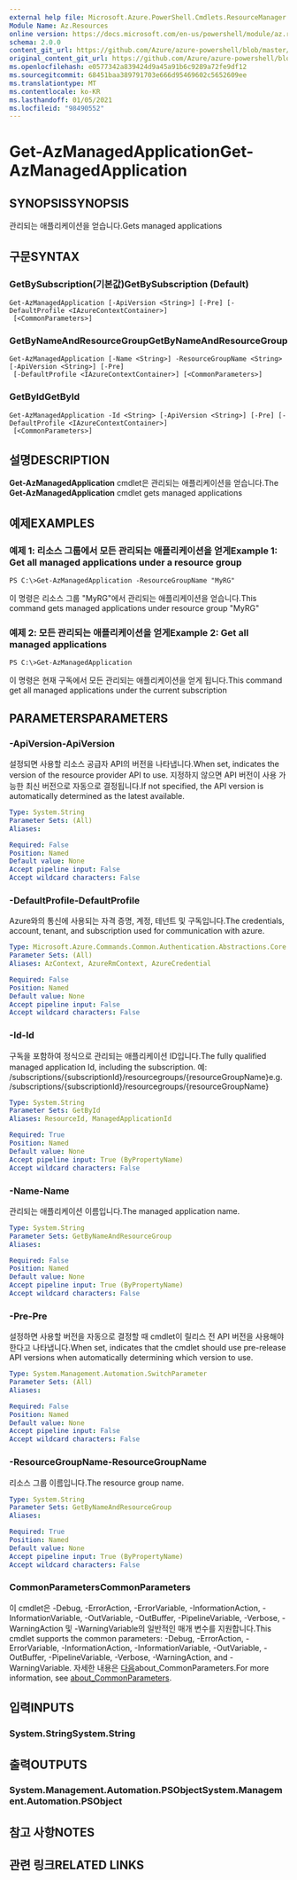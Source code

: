 ```yaml
---
external help file: Microsoft.Azure.PowerShell.Cmdlets.ResourceManager.dll-Help.xml
Module Name: Az.Resources
online version: https://docs.microsoft.com/en-us/powershell/module/az.resources/get-azmanagedapplication
schema: 2.0.0
content_git_url: https://github.com/Azure/azure-powershell/blob/master/src/Resources/Resources/help/Get-AzManagedApplication.md
original_content_git_url: https://github.com/Azure/azure-powershell/blob/master/src/Resources/Resources/help/Get-AzManagedApplication.md
ms.openlocfilehash: e0577342a839424d9a45a91b6c9289a72fe9df12
ms.sourcegitcommit: 68451baa389791703e666d95469602c5652609ee
ms.translationtype: MT
ms.contentlocale: ko-KR
ms.lasthandoff: 01/05/2021
ms.locfileid: "98490552"
---
```

# <span data-ttu-id="00f1d-101">Get-AzManagedApplication</span><span class="sxs-lookup"><span data-stu-id="00f1d-101">Get-AzManagedApplication</span></span>

## <span data-ttu-id="00f1d-102">SYNOPSIS</span><span class="sxs-lookup"><span data-stu-id="00f1d-102">SYNOPSIS</span></span>
<span data-ttu-id="00f1d-103">관리되는 애플리케이션을 얻습니다.</span><span class="sxs-lookup"><span data-stu-id="00f1d-103">Gets managed applications</span></span>

## <span data-ttu-id="00f1d-104">구문</span><span class="sxs-lookup"><span data-stu-id="00f1d-104">SYNTAX</span></span>

### <span data-ttu-id="00f1d-105">GetBySubscription(기본값)</span><span class="sxs-lookup"><span data-stu-id="00f1d-105">GetBySubscription (Default)</span></span>
```
Get-AzManagedApplication [-ApiVersion <String>] [-Pre] [-DefaultProfile <IAzureContextContainer>]
 [<CommonParameters>]
```

### <span data-ttu-id="00f1d-106">GetByNameAndResourceGroup</span><span class="sxs-lookup"><span data-stu-id="00f1d-106">GetByNameAndResourceGroup</span></span>
```
Get-AzManagedApplication [-Name <String>] -ResourceGroupName <String> [-ApiVersion <String>] [-Pre]
 [-DefaultProfile <IAzureContextContainer>] [<CommonParameters>]
```

### <span data-ttu-id="00f1d-107">GetById</span><span class="sxs-lookup"><span data-stu-id="00f1d-107">GetById</span></span>
```
Get-AzManagedApplication -Id <String> [-ApiVersion <String>] [-Pre] [-DefaultProfile <IAzureContextContainer>]
 [<CommonParameters>]
```

## <span data-ttu-id="00f1d-108">설명</span><span class="sxs-lookup"><span data-stu-id="00f1d-108">DESCRIPTION</span></span>
<span data-ttu-id="00f1d-109">**Get-AzManagedApplication** cmdlet은 관리되는 애플리케이션을 얻습니다.</span><span class="sxs-lookup"><span data-stu-id="00f1d-109">The **Get-AzManagedApplication** cmdlet gets managed applications</span></span>

## <span data-ttu-id="00f1d-110">예제</span><span class="sxs-lookup"><span data-stu-id="00f1d-110">EXAMPLES</span></span>

### <span data-ttu-id="00f1d-111">예제 1: 리소스 그룹에서 모든 관리되는 애플리케이션을 얻게</span><span class="sxs-lookup"><span data-stu-id="00f1d-111">Example 1: Get all managed applications under a resource group</span></span>
```
PS C:\>Get-AzManagedApplication -ResourceGroupName "MyRG"
```

<span data-ttu-id="00f1d-112">이 명령은 리소스 그룹 "MyRG"에서 관리되는 애플리케이션을 얻습니다.</span><span class="sxs-lookup"><span data-stu-id="00f1d-112">This command gets managed applications under resource group "MyRG"</span></span>

### <span data-ttu-id="00f1d-113">예제 2: 모든 관리되는 애플리케이션을 얻게</span><span class="sxs-lookup"><span data-stu-id="00f1d-113">Example 2: Get all managed applications</span></span>
```
PS C:\>Get-AzManagedApplication
```

<span data-ttu-id="00f1d-114">이 명령은 현재 구독에서 모든 관리되는 애플리케이션을 얻게 됩니다.</span><span class="sxs-lookup"><span data-stu-id="00f1d-114">This command get all managed applications under the current subscription</span></span>

## <span data-ttu-id="00f1d-115">PARAMETERS</span><span class="sxs-lookup"><span data-stu-id="00f1d-115">PARAMETERS</span></span>

### <span data-ttu-id="00f1d-116">-ApiVersion</span><span class="sxs-lookup"><span data-stu-id="00f1d-116">-ApiVersion</span></span>
<span data-ttu-id="00f1d-117">설정되면 사용할 리소스 공급자 API의 버전을 나타냅니다.</span><span class="sxs-lookup"><span data-stu-id="00f1d-117">When set, indicates the version of the resource provider API to use.</span></span>
<span data-ttu-id="00f1d-118">지정하지 않으면 API 버전이 사용 가능한 최신 버전으로 자동으로 결정됩니다.</span><span class="sxs-lookup"><span data-stu-id="00f1d-118">If not specified, the API version is automatically determined as the latest available.</span></span>

```yaml
Type: System.String
Parameter Sets: (All)
Aliases:

Required: False
Position: Named
Default value: None
Accept pipeline input: False
Accept wildcard characters: False
```

### <span data-ttu-id="00f1d-119">-DefaultProfile</span><span class="sxs-lookup"><span data-stu-id="00f1d-119">-DefaultProfile</span></span>
<span data-ttu-id="00f1d-120">Azure와의 통신에 사용되는 자격 증명, 계정, 테넌트 및 구독입니다.</span><span class="sxs-lookup"><span data-stu-id="00f1d-120">The credentials, account, tenant, and subscription used for communication with azure.</span></span>

```yaml
Type: Microsoft.Azure.Commands.Common.Authentication.Abstractions.Core.IAzureContextContainer
Parameter Sets: (All)
Aliases: AzContext, AzureRmContext, AzureCredential

Required: False
Position: Named
Default value: None
Accept pipeline input: False
Accept wildcard characters: False
```

### <span data-ttu-id="00f1d-121">-Id</span><span class="sxs-lookup"><span data-stu-id="00f1d-121">-Id</span></span>
<span data-ttu-id="00f1d-122">구독을 포함하여 정식으로 관리되는 애플리케이션 ID입니다.</span><span class="sxs-lookup"><span data-stu-id="00f1d-122">The fully qualified managed application Id, including the subscription.</span></span>
<span data-ttu-id="00f1d-123">예: /subscriptions/{subscriptionId}/resourcegroups/{resourceGroupName}</span><span class="sxs-lookup"><span data-stu-id="00f1d-123">e.g. /subscriptions/{subscriptionId}/resourcegroups/{resourceGroupName}</span></span>

```yaml
Type: System.String
Parameter Sets: GetById
Aliases: ResourceId, ManagedApplicationId

Required: True
Position: Named
Default value: None
Accept pipeline input: True (ByPropertyName)
Accept wildcard characters: False
```

### <span data-ttu-id="00f1d-124">-Name</span><span class="sxs-lookup"><span data-stu-id="00f1d-124">-Name</span></span>
<span data-ttu-id="00f1d-125">관리되는 애플리케이션 이름입니다.</span><span class="sxs-lookup"><span data-stu-id="00f1d-125">The managed application name.</span></span>

```yaml
Type: System.String
Parameter Sets: GetByNameAndResourceGroup
Aliases:

Required: False
Position: Named
Default value: None
Accept pipeline input: True (ByPropertyName)
Accept wildcard characters: False
```

### <span data-ttu-id="00f1d-126">-Pre</span><span class="sxs-lookup"><span data-stu-id="00f1d-126">-Pre</span></span>
<span data-ttu-id="00f1d-127">설정하면 사용할 버전을 자동으로 결정할 때 cmdlet이 릴리스 전 API 버전을 사용해야 한다고 나타냅니다.</span><span class="sxs-lookup"><span data-stu-id="00f1d-127">When set, indicates that the cmdlet should use pre-release API versions when automatically determining which version to use.</span></span>

```yaml
Type: System.Management.Automation.SwitchParameter
Parameter Sets: (All)
Aliases:

Required: False
Position: Named
Default value: None
Accept pipeline input: False
Accept wildcard characters: False
```

### <span data-ttu-id="00f1d-128">-ResourceGroupName</span><span class="sxs-lookup"><span data-stu-id="00f1d-128">-ResourceGroupName</span></span>
<span data-ttu-id="00f1d-129">리소스 그룹 이름입니다.</span><span class="sxs-lookup"><span data-stu-id="00f1d-129">The resource group name.</span></span>

```yaml
Type: System.String
Parameter Sets: GetByNameAndResourceGroup
Aliases:

Required: True
Position: Named
Default value: None
Accept pipeline input: True (ByPropertyName)
Accept wildcard characters: False
```

### <span data-ttu-id="00f1d-130">CommonParameters</span><span class="sxs-lookup"><span data-stu-id="00f1d-130">CommonParameters</span></span>
<span data-ttu-id="00f1d-131">이 cmdlet은 -Debug, -ErrorAction, -ErrorVariable, -InformationAction, -InformationVariable, -OutVariable, -OutBuffer, -PipelineVariable, -Verbose, -WarningAction 및 -WarningVariable의 일반적인 매개 변수를 지원합니다.</span><span class="sxs-lookup"><span data-stu-id="00f1d-131">This cmdlet supports the common parameters: -Debug, -ErrorAction, -ErrorVariable, -InformationAction, -InformationVariable, -OutVariable, -OutBuffer, -PipelineVariable, -Verbose, -WarningAction, and -WarningVariable.</span></span> <span data-ttu-id="00f1d-132">자세한 내용은 [다음](http://go.microsoft.com/fwlink/?LinkID=113216)about_CommonParameters.</span><span class="sxs-lookup"><span data-stu-id="00f1d-132">For more information, see [about_CommonParameters](http://go.microsoft.com/fwlink/?LinkID=113216).</span></span>

## <span data-ttu-id="00f1d-133">입력</span><span class="sxs-lookup"><span data-stu-id="00f1d-133">INPUTS</span></span>

### <span data-ttu-id="00f1d-134">System.String</span><span class="sxs-lookup"><span data-stu-id="00f1d-134">System.String</span></span>

## <span data-ttu-id="00f1d-135">출력</span><span class="sxs-lookup"><span data-stu-id="00f1d-135">OUTPUTS</span></span>

### <span data-ttu-id="00f1d-136">System.Management.Automation.PSObject</span><span class="sxs-lookup"><span data-stu-id="00f1d-136">System.Management.Automation.PSObject</span></span>

## <span data-ttu-id="00f1d-137">참고 사항</span><span class="sxs-lookup"><span data-stu-id="00f1d-137">NOTES</span></span>

## <span data-ttu-id="00f1d-138">관련 링크</span><span class="sxs-lookup"><span data-stu-id="00f1d-138">RELATED LINKS</span></span>
